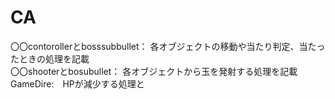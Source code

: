 # CA


〇〇contorollerとbosssubbullet： 各オブジェクトの移動や当たり判定、当たったときの処理を記載<br>
〇〇shooterとbosubullet： 各オブジェクトから玉を発射する処理を記載
GameDire:　HPが減少する処理と
